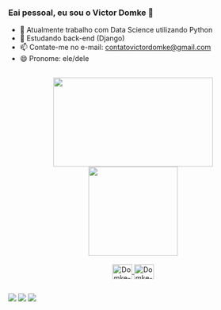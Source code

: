 ### Eai pessoal, eu sou o Victor Domke 👋


- 🔭 Atualmente trabalho com Data Science utilizando Python
- 🌱 Estudando back-end (Django)
- 📫 Contate-me no e-mail: contatovictordomke@gmail.com
- 😄 Pronome: ele/dele

##

<div align="center">
  <a href="https://github.com/victordomke">
  <img height="180em" width="80%" src="https://github-readme-stats.vercel.app/api?username=victordomke&show_icons=true&theme=dark&include_all_commits=true&count_private=true"/>
  <img height="180em" src="https://github-readme-stats.vercel.app/api/top-langs/?username=victordomke&layout=compact&langs_count=7&theme=dark"/>
</div>
<div style="display: inline_block" align="center"><br>
  <img align="center" alt="Domke-Python" height="30" width="40" src="https://cdn.jsdelivr.net/gh/devicons/devicon/icons/python/python-original-wordmark.svg">
  <img align="center" alt="Domke-Django" height="30" width="40"  src="https://cdn.jsdelivr.net/gh/devicons/devicon/icons/django/django-plain.svg">
</div>

##
<div>
  <a href="https://instagram.com/vribeirod" target="_blank"><img src="https://img.shields.io/badge/-Instagram-%23E4405F?style=for-the-badge&logo=instagram&logoColor=white" target="_blank"></a>
  <a href = "mailto:contatovictordomke@gmail.com"><img src="https://img.shields.io/badge/-Gmail-%23333?style=for-the-badge&logo=gmail&logoColor=white" target="_blank"></a>
  <a href="https://www.linkedin.com/in/victordomke/" target="_blank"><img src="https://img.shields.io/badge/-LinkedIn-%230077B5?style=for-the-badge&logo=linkedin&logoColor=white" target="_blank"></a>
</div>
